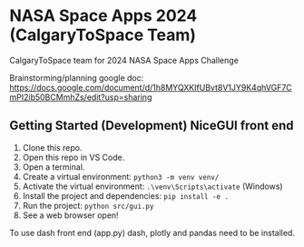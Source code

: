 # NASA Space Apps 2024 (CalgaryToSpace Team)
CalgaryToSpace team for 2024 NASA Space Apps Challenge

Brainstorming/planning google doc:
https://docs.google.com/document/d/1h8MYQXKIfUBvt8V1JY9K4qhVGF7CmPI2ib50BCMmhZs/edit?usp=sharing

## Getting Started (Development) NiceGUI front end
1. Clone this repo.
2. Open this repo in VS Code.
3. Open a terminal.
4. Create a virtual environment: `python3 -m venv venv/`
5. Activate the virtual environment: `.\venv\Scripts\activate` (Windows)
6. Install the project and dependencies: `pip install -e .`
7. Run the project: `python src/gui.py`
8. See a web browser open!

To use dash front end (app.py) dash, plotly and pandas need to be installed.
